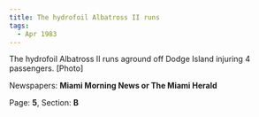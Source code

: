 ```yaml
---  
title: The hydrofoil Albatross II runs  
tags:  
  - Apr 1983  
---  
```

  
The hydrofoil Albatross II runs aground off Dodge Island injuring 4 passengers. [Photo]  
  
Newspapers: **Miami Morning News or The Miami Herald**  
  
Page: **5**, Section: **B** 

